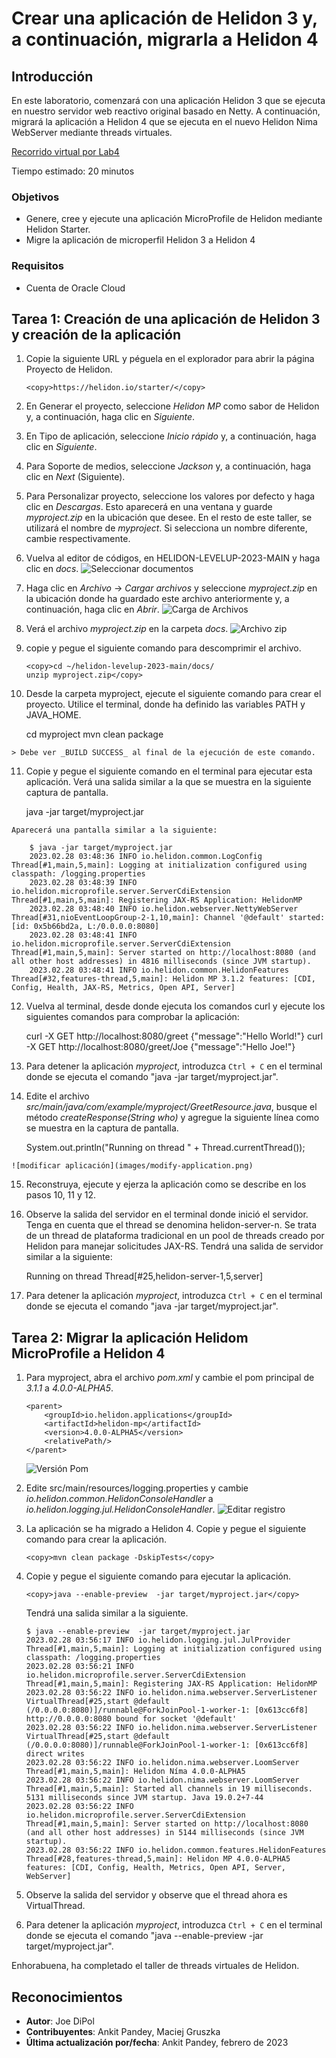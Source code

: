 # Crear una aplicación de Helidon 3 y, a continuación, migrarla a Helidon 4

## Introducción

En este laboratorio, comenzará con una aplicación Helidon 3 que se ejecuta en nuestro servidor web reactivo original basado en Netty. A continuación, migrará la aplicación a Helidon 4 que se ejecuta en el nuevo Helidon Nima WebServer mediante threads virtuales.

[Recorrido virtual por Lab4](videohub:1_zr1m00ba)

Tiempo estimado: 20 minutos

### Objetivos

*   Genere, cree y ejecute una aplicación MicroProfile de Helidon mediante Helidon Starter.
*   Migre la aplicación de microperfil Helidon 3 a Helidon 4

### Requisitos

*   Cuenta de Oracle Cloud

## Tarea 1: Creación de una aplicación de Helidon 3 y creación de la aplicación

1.  Copie la siguiente URL y péguela en el explorador para abrir la página Proyecto de Helidon.
    
        <copy>https://helidon.io/starter/</copy>
        
2.  En Generar el proyecto, seleccione _Helidon MP_ como sabor de Helidon y, a continuación, haga clic en _Siguiente_.
    
3.  En Tipo de aplicación, seleccione _Inicio rápido_ y, a continuación, haga clic en _Siguiente_.
    
4.  Para Soporte de medios, seleccione _Jackson_ y, a continuación, haga clic en _Next_ (Siguiente).
    
5.  Para Personalizar proyecto, seleccione los valores por defecto y haga clic en _Descargas_. Esto aparecerá en una ventana y guarde _myproject.zip_ en la ubicación que desee. En el resto de este taller, se utilizará el nombre de _myproject_. Si selecciona un nombre diferente, cambie respectivamente.
    
6.  Vuelva al editor de códigos, en HELIDON-LEVELUP-2023-MAIN y haga clic en _docs_. ![Seleccionar documentos](images/select-docs.png)
    
7.  Haga clic en _Archivo_ -> _Cargar archivos_ y seleccione _myproject.zip_ en la ubicación donde ha guardado este archivo anteriormente y, a continuación, haga clic en _Abrir_. ![Carga de Archivos](images/upload-files.png)
    
8.  Verá el archivo _myproject.zip_ en la carpeta _docs_. ![Archivo zip](images/zip-file.png)
    
9.  copie y pegue el siguiente comando para descomprimir el archivo.
    
        <copy>cd ~/helidon-levelup-2023-main/docs/
        unzip myproject.zip</copy>
        
10.  Desde la carpeta myproject, ejecute el siguiente comando para crear el proyecto. Utilice el terminal, donde ha definido las variables PATH y JAVA\_HOME.
    
        <copy>cd myproject
        mvn clean package</copy>
        
    
    > Debe ver _BUILD SUCCESS_ al final de la ejecución de este comando.
    
11.  Copie y pegue el siguiente comando en el terminal para ejecutar esta aplicación. Verá una salida similar a la que se muestra en la siguiente captura de pantalla.
    
        <copy>java -jar target/myproject.jar</copy>
        
    
    Aparecerá una pantalla similar a la siguiente:
    
        $ java -jar target/myproject.jar
        2023.02.28 03:48:36 INFO io.helidon.common.LogConfig Thread[#1,main,5,main]: Logging at initialization configured using classpath: /logging.properties
        2023.02.28 03:48:39 INFO io.helidon.microprofile.server.ServerCdiExtension Thread[#1,main,5,main]: Registering JAX-RS Application: HelidonMP
        2023.02.28 03:48:40 INFO io.helidon.webserver.NettyWebServer Thread[#31,nioEventLoopGroup-2-1,10,main]: Channel '@default' started: [id: 0x5b66bd2a, L:/0.0.0.0:8080]
        2023.02.28 03:48:41 INFO io.helidon.microprofile.server.ServerCdiExtension Thread[#1,main,5,main]: Server started on http://localhost:8080 (and all other host addresses) in 4816 milliseconds (since JVM startup).
        2023.02.28 03:48:41 INFO io.helidon.common.HelidonFeatures Thread[#32,features-thread,5,main]: Helidon MP 3.1.2 features: [CDI, Config, Health, JAX-RS, Metrics, Open API, Server]
        
12.  Vuelva al terminal, desde donde ejecuta los comandos curl y ejecute los siguientes comandos para comprobar la aplicación:
    
        <copy>
        curl -X GET http://localhost:8080/greet
        </copy>
        {"message":"Hello World!"}
        
    
        <copy>
        curl -X GET http://localhost:8080/greet/Joe
        </copy>
        {"message":"Hello Joe!"}
        
13.  Para detener la aplicación _myproject_, introduzca `Ctrl + C` en el terminal donde se ejecuta el comando "java -jar target/myproject.jar".
    
14.  Edite el archivo _src/main/java/com/example/myproject/GreetResource.java_, busque el método _createResponse(String who)_ y agregue la siguiente línea como se muestra en la captura de pantalla.
    
        <copy>System.out.println("Running on thread " + Thread.currentThread());</copy>
        
    
    ![modificar aplicación](images/modify-application.png)
    
15.  Reconstruya, ejecute y ejerza la aplicación como se describe en los pasos 10, 11 y 12.
    
16.  Observe la salida del servidor en el terminal donde inició el servidor. Tenga en cuenta que el thread se denomina helidon-server-n. Se trata de un thread de plataforma tradicional en un pool de threads creado por Helidon para manejar solicitudes JAX-RS. Tendrá una salida de servidor similar a la siguiente:
    
        Running on thread Thread[#25,helidon-server-1,5,server]
        
17.  Para detener la aplicación _myproject_, introduzca `Ctrl + C` en el terminal donde se ejecuta el comando "java -jar target/myproject.jar".
    

## Tarea 2: Migrar la aplicación Helidom MicroProfile a Helidon 4

1.  Para myproject, abra el archivo _pom.xml_ y cambie el pom principal de _3.1.1_ a _4.0.0-ALPHA5_.
    
        <parent>
            <groupId>io.helidon.applications</groupId>
            <artifactId>helidon-mp</artifactId>
            <version>4.0.0-ALPHA5</version>
            <relativePath/>
        </parent>
        
    
    ![Versión Pom](images/pom-version.png)
    
2.  Edite src/main/resources/logging.properties y cambie _io.helidon.common.HelidonConsoleHandler_ a _io.helidon.logging.jul.HelidonConsoleHandler_. ![Editar registro](images/edit-logging.png)
    
3.  La aplicación se ha migrado a Helidon 4. Copie y pegue el siguiente comando para crear la aplicación.
    
        <copy>mvn clean package -DskipTests</copy>
        
4.  Copie y pegue el siguiente comando para ejecutar la aplicación.
    
        <copy>java --enable-preview  -jar target/myproject.jar</copy>
        
    
    Tendrá una salida similar a la siguiente.
    
        $ java --enable-preview  -jar target/myproject.jar
        2023.02.28 03:56:17 INFO io.helidon.logging.jul.JulProvider Thread[#1,main,5,main]: Logging at initialization configured using classpath: /logging.properties
        2023.02.28 03:56:21 INFO io.helidon.microprofile.server.ServerCdiExtension Thread[#1,main,5,main]: Registering JAX-RS Application: HelidonMP
        2023.02.28 03:56:22 INFO io.helidon.nima.webserver.ServerListener VirtualThread[#25,start @default (/0.0.0.0:8080)]/runnable@ForkJoinPool-1-worker-1: [0x613cc6f8] http://0.0.0.0:8080 bound for socket '@default'
        2023.02.28 03:56:22 INFO io.helidon.nima.webserver.ServerListener VirtualThread[#25,start @default (/0.0.0.0:8080)]/runnable@ForkJoinPool-1-worker-1: [0x613cc6f8] direct writes
        2023.02.28 03:56:22 INFO io.helidon.nima.webserver.LoomServer Thread[#1,main,5,main]: Helidon Níma 4.0.0-ALPHA5
        2023.02.28 03:56:22 INFO io.helidon.nima.webserver.LoomServer Thread[#1,main,5,main]: Started all channels in 19 milliseconds. 5131 milliseconds since JVM startup. Java 19.0.2+7-44
        2023.02.28 03:56:22 INFO io.helidon.microprofile.server.ServerCdiExtension Thread[#1,main,5,main]: Server started on http://localhost:8080 (and all other host addresses) in 5144 milliseconds (since JVM startup).
        2023.02.28 03:56:22 INFO io.helidon.common.features.HelidonFeatures Thread[#28,features-thread,5,main]: Helidon MP 4.0.0-ALPHA5 features: [CDI, Config, Health, Metrics, Open API, Server, WebServer]
        
5.  Observe la salida del servidor y observe que el thread ahora es VirtualThread.
    
6.  Para detener la aplicación _myproject_, introduzca `Ctrl + C` en el terminal donde se ejecuta el comando "java --enable-preview -jar target/myproject.jar".
    

Enhorabuena, ha completado el taller de threads virtuales de Helidon.

## Reconocimientos

*   **Autor**: Joe DiPol
*   **Contribuyentes**: Ankit Pandey, Maciej Gruszka
*   **Última actualización por/fecha**: Ankit Pandey, febrero de 2023